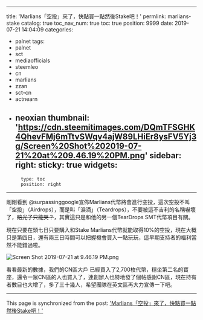 
---
title: 'Marlians「空投」來了，快點買一點然後Stake吧！'
permlink: marlians-stake
catalog: true
toc_nav_num: true
toc: true
position: 9999
date: 2019-07-21 14:04:09
categories:
- palnet
tags:
- palnet
- sct
- mediaofficials
- steemleo
- cn
- marlians
- zzan
- sct-cn
- actnearn
- neoxian
thumbnail: 'https://cdn.steemitimages.com/DQmTFSGHK4QhevFMj6mTtvSWqv4ajW89LHiEr8ysFV5Yj3g/Screen%20Shot%202019-07-21%20at%209.46.19%20PM.png'
sidebar:
    right:
        sticky: true
widgets:
    -
        type: toc
        position: right
---


剛剛看到 @surpassinggoogle宣佈Marlians代幣將會進行空投，這次空投不叫「空投」（Airdrops），而是叫「淚滴」（Teardrops），不要被這不吉利的名稱嚇壞了，~~賠光了只能哭？~~，其實這只是和他的另一個TearDrops SMT代幣項目有關。

現在只要在頭七日只要購入和Stake Marlians代幣就能取得10%的空投，現在大概只是第四日，還有兩三日時間可以把握機會買入一點玩玩，這早期支持者的福利當然不能錯過啦。

![Screen Shot 2019-07-21 at 9.46.19 PM.png](https://cdn.steemitimages.com/DQmTFSGHK4QhevFMj6mTtvSWqv4ajW89LHiEr8ysFV5Yj3g/Screen%20Shot%202019-07-21%20at%209.46.19%20PM.png)

看看最新的數據，我們的CN區大戶 已經買入了2,700枚代幣，穩坐第二名的寶座，還令一眾CN區的人也買入了，連創辦人也特地發了個帖感謝CN區，現在持有者數目也大增了，多了三十幾人，希望團隊在英文區再大力宣傳一下吧。

- - -

This page is synchronized from the post: ['Marlians「空投」來了，快點買一點然後Stake吧！'](https://steemit.com/@htliao/marlians-stake)
